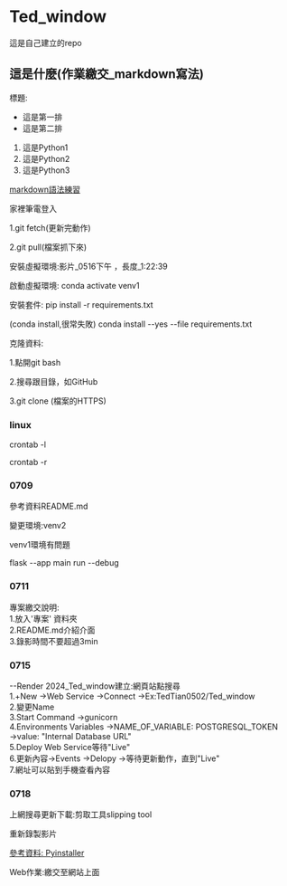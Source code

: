 # Ted_window
這是自己建立的repo

## 這是什麼(作業繳交_markdown寫法)

標題:

- 這是第一排
- 這是第二排

1. 這是Python1
2. 這是Python2
3. 這是Python3

[markdown語法練習](./markdown練習/README.md)

家裡筆電登入


1.git fetch(更新完動作)

2.git pull(檔案抓下來)

安裝虛擬環境:影片_0516下午 ，長度_1:22:39

啟動虛擬環境:
conda activate venv1

安裝套件:
pip install -r requirements.txt

(conda install,很常失敗)
conda install --yes --file requirements.txt

克隆資料:

1.點開git bash

2.搜尋跟目錄，如GitHub

3.git clone (檔案的HTTPS)

### linux

crontab -l

crontab -r

### 0709
參考資料README.md

變更環境:venv2

venv1環境有問題

flask --app main run --debug

### 0711
專案繳交說明:  
1.放入'專案' 資料夾  
2.README.md介紹介面  
3.錄影時間不要超過3min

### 0715
--Render 2024_Ted_window建立:網頁站點搜尋  
1.+New ->Web Service ->Connect ->Ex:TedTian0502/Ted_window  
2.變更Name  
3.Start Command ->gunicorn  
4.Environments Variables ->NAME_OF_VARIABLE: POSTGRESQL_TOKEN  
->value: "Internal Database URL"  
5.Deploy Web Service等待"Live"  
6.更新內容->Events ->Delopy ->等待更新動作，直到"Live"  
7.網址可以貼到手機查看內容  

### 0718
上網搜尋更新下載:剪取工具slipping tool

重新錄製影片

[參考資料: Pyinstaller](https://medium.com/pyladies-taiwan/python-%E5%B0%87python%E6%89%93%E5%8C%85%E6%88%90exe%E6%AA%94-32a4bacbe351)

Web作業:繳交至網站上面
